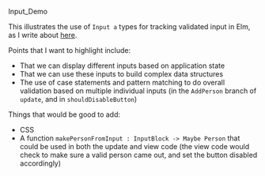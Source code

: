 Input_Demo

This illustrates the use of `Input a` types for tracking validated input in Elm, as I write about [here](http://www.mechanicaldruid.com/update-to-input-tracking-in-elm/). 

Points that I want to highlight include:
* That we can display different inputs based on application state
* That we can use these inputs to build complex data structures
* The use of case statements and pattern matching to do overall validation based on multiple individual inputs (in the `AddPerson` branch of `update`, and in `shouldDisableButton`)


Things that would be good to add:
* CSS 
* A function `makePersonFromInput : InputBlock -> Maybe Person` that could be used in both the update and view code (the view code would check to make sure a valid person came out, and set the button disabled accordingly)